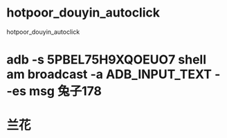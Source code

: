# hotpoor_douyin_autoclick
hotpoor_douyin_autoclick

# adb -s 5PBEL75H9XQOEUO7 shell am broadcast -a ADB_INPUT_TEXT --es msg 兔子178
# 兰花
